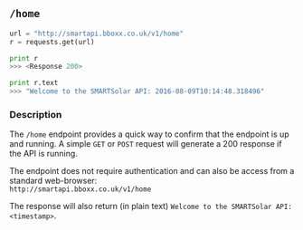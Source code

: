 ## `/home`
```python
url = "http://smartapi.bboxx.co.uk/v1/home"
r = requests.get(url)

print r
>>> <Response 200> 

print r.text
>>> "Welcome to the SMARTSolar API: 2016-08-09T10:14:48.318496"
```

### Description

The `/home` endpoint provides a quick way to confirm that the endpoint is up and running. A simple `GET` or `POST` request will generate a 200 response if the API is running. 

The endpoint does not require authentication and can also be access from a standard web-browser:  
`http://smartapi.bboxx.co.uk/v1/home`

The response will also return (in plain text) `Welcome to the SMARTSolar API: <timestamp>`. 